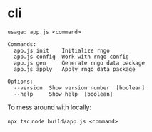 # cli

```
usage: app.js <command>

Commands:
  app.js init    Initialize rngo
  app.js config  Work with rngo config
  app.js gen     Generate rngo data package
  app.js apply   Apply rngo data package

Options:
  --version  Show version number  [boolean]
  --help     Show help  [boolean]
```

To mess around with locally:

`npx tsc`
`node build/app.js <command>`
